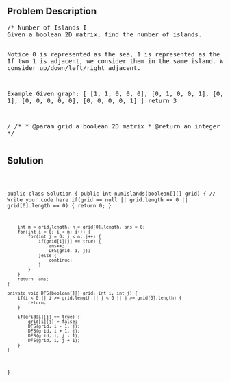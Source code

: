 <!--
<style>
  body { font-family: Arial, sans-serif; }
  .container { max-width: 100%; margin: auto; padding: 20px; }
  .comment-block { background-color: #f9f9f9; padding: 10px; border-left: 5px solid #ccc; }
  .code-block { background-color: #f4f4f4; padding: 10px; border: 1px solid #ddd; }
</style>
-->

<div class='container'>
<h2>Problem Description</h2>
<div class='comment-block'>
<pre>
/* Number of Islands I
Given a boolean 2D matrix, find the number of islands.

Notice
0 is represented as the sea, 1 is represented as the island. 
If two 1 is adjacent, we consider them in the same island. 
We only consider up/down/left/right adjacent.

Example
Given graph:
[
  [1, 1, 0, 0, 0],
  [0, 1, 0, 0, 1],
  [0, 0, 0, 1, 1],
  [0, 0, 0, 0, 0],
  [0, 0, 0, 0, 1]
]
return 3

*/
    /**
     * @param grid a boolean 2D matrix
     * @return an integer
     */
</pre>
</div>

<h2>Solution</h2>
<div class='code-block'>
<pre><code class='language-java'>

public class Solution {
    public int numIslands(boolean[][] grid) {
        // Write your code here
        if(grid == null || grid.length == 0 || grid[0].length == 0) {
            return 0;
        }
        
        int m = grid.length, n = grid[0].length, ans = 0;
        for(int i = 0; i < m; i++) {
            for(int j = 0; j < n; j++) {
                if(grid[i][j] == true) {
                    ans++;
                    DFS(grid, i, j);
                }else {
                    continue;
                }
            }
        }
        return  ans;
    }
    
    private void DFS(boolean[][] grid, int i, int j) {
        if(i < 0 || i >= grid.length || j < 0 || j >= grid[0].length) {
            return;
        }
        
        if(grid[i][j] == true) {
            grid[i][j] = false;
            DFS(grid, i - 1, j);
            DFS(grid, i + 1, j);
            DFS(grid, i, j - 1);
            DFS(grid, i, j + 1);
        }
    }
}</code></pre>
</div>
</div>
